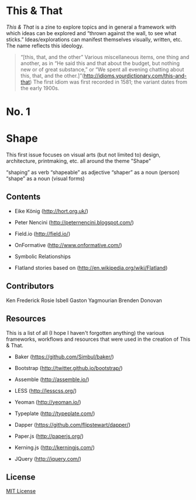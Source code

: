 This & That
======

*This & That* is a zine to explore topics and in general a framework with which ideas can be explored and “thrown against the wall, to see what sticks.” Ideas/explorations can manifest themselves visually, written, etc. The name reflects this ideology.

> “[this, that, and the other” Various miscellaneous items, one thing and another, as in “He said this and that about the budget, but nothing new or of great substance,” or “We spent all evening chatting about this, that, and the other.]”(http://idioms.yourdictionary.com/this-and-that)
> The first idiom was first recorded in 1581; the variant dates from the early 1900s.



No. 1
======
Shape
======

This first issue focuses on visual arts (but not limited to) design, architecture, printmaking, etc. all around the theme "Shape"

“shaping” as verb
“shapeable” as adjective
“shaper” as a noun (person)
“shape” as a noun (visual forms)



Contents
------

* Eike König
(http://hort.org.uk/)

* Peter Nencini
(http://peternencini.blogspot.com/)

* Field.io
(http://field.io/)

* OnFormative
(http://www.onformative.com/)

* Symbolic Relationships

* Flatland stories
based on (http://en.wikipedia.org/wiki/Flatland)



Contributors
------

Ken Frederick
Rosie Isbell
Gaston Yagmourian
Brenden Donovan




Resources
------

This is a list of all (I hope I haven't forgotten anything) the various frameworks, workflows and resources that were used in the creation of This & That.

* Baker
(https://github.com/Simbul/baker/)

* Bootstrap
(http://twitter.github.io/bootstrap/)

* Assemble
(http://assemble.io/)

* LESS
(http://lesscss.org/)

* Yeoman
(http://yeoman.io/)

* Typeplate
(http://typeplate.com/)

* Dapper
(https://github.com/flipstewart/dapper/)

* Paper.js
(http://paperjs.org/)

* Kerning.js
(http://kerningjs.com/)

* JQuery
(http://jquery.com/)



License
------
[MIT License](http://en.wikipedia.org/wiki/MIT_License)


